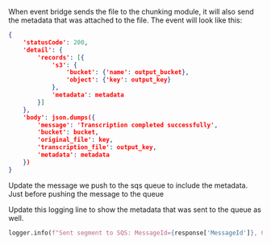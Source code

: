 When event bridge sends the file to the chunking module, it will also send the metadata that was attached to the file. The event will look like this:
```json
{
    'statusCode': 200,
    'detail': {
        'records': [{
            's3': {
                'bucket': {'name': output_bucket},
                'object': {'key': output_key}
            },
            'metadata': metadata
        }]
    },
    'body': json.dumps({
        'message': 'Transcription completed successfully',
        'bucket': bucket,
        'original_file': key,
        'transcription_file': output_key,
        'metadata': metadata
    })
}
```

Update the message we push to the sqs queue to include the metadata. Just before pushing the message to the queue

Update this logging line to show the metadata that was sent to the queue as well.
```python
logger.info(f"Sent segment to SQS: MessageId={response['MessageId']}, ChunkId={chunk_id}")
```